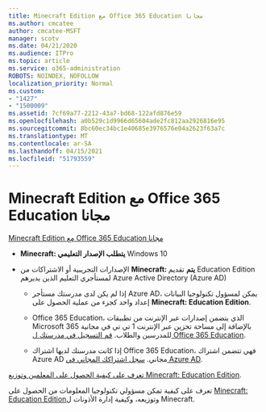 ```yaml
---
title: Minecraft Edition مع Office 365 Education مجانا
ms.author: cmcatee
author: cmcatee-MSFT
manager: scotv
ms.date: 04/21/2020
ms.audience: ITPro
ms.topic: article
ms.service: o365-administration
ROBOTS: NOINDEX, NOFOLLOW
localization_priority: Normal
ms.custom:
- "1427"
- "1500009"
ms.assetid: 7cf69a77-2212-43a7-bd68-122afd876e59
ms.openlocfilehash: a0b529c1d9966d65604ade2fc812aa2926816e95
ms.sourcegitcommit: 8bc60ec34bc1e40685e3976576e04a2623f63a7c
ms.translationtype: MT
ms.contentlocale: ar-SA
ms.lasthandoff: 04/15/2021
ms.locfileid: "51793559"
---
```

# <a name="minecraft-edition-with-office-365-education-for-free"></a>Minecraft Edition مع Office 365 Education مجانا

[Minecraft Edition مع Office 365 Education مجانا](https://docs.microsoft.com/education/windows/get-minecraft-for-education)
  
- **Minecraft: يتطلب الإصدار التعليمي** Windows 10

- الإصدارات التجريبية أو الاشتراكات من **Minecraft: يتم** تقديم Education Edition لمستأجري التعليم الذين يديرهم Azure Active Directory (Azure AD)

  - إذا لم يكن لدى مدرستك مستأجر Azure AD، يمكن لمسؤول تكنولوجيا البيانات إعداد واحد كجزء من عملية الحصول على [](https://docs.microsoft.com/education/windows/school-get-minecraft) **Minecraft: Education Edition**.

  - Office 365 Education، الذي يتضمن إصدارات عبر الإنترنت من تطبيقات Microsoft 365 بالإضافة إلى مساحة تخزين عبر الإنترنت 1 تي تي في مجانية للمدرسين والطلاب. [قم التسجيل في مدرستك ل Office 365 Education](https://www.microsoft.com/education/products/office).

  - إذا كانت مدرستك لديها اشتراك Office 365 Education، فهي تتضمن اشتراك Azure AD مجاني. [سجل اشتراكك المجاني في Azure AD](https://msdn.microsoft.com/library/windows/hardware/mt703369%28v=vs.85%29.aspx).

[تعرف على كيفية الحصول على المعلمين وتوزيع Minecraft: Education Edition](https://docs.microsoft.com/education/windows/teacher-get-minecraft).
  
تعرف على كيفية تمكن مسؤولي تكنولوجيا المعلومات من الحصول على [Minecraft: Education Edition](https://docs.microsoft.com/education/windows/school-get-minecraft)وتوزيعه، وكيفية إدارة الأذونات ل Minecraft.
